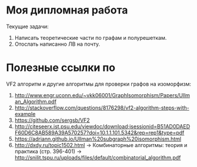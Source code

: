 # Моя дипломная работа

Текущие задачи:

1. Написать теоретические части по графам и полурешеткам.
2. Отослать написанно ЛВ на почту.

# Полезные ссылки по 

VF2 алгоритм и другие алгоритмы для проверки графов на изоморфизм:

1. http://www.engr.uconn.edu/~vkk06001/GraphIsomorphism/Papers/Ullman_Algorithm.pdf
2. http://stackoverflow.com/questions/8176298/vf2-algorithm-steps-with-example
3. https://github.com/sergsb/VF2
4. http://citeseerx.ist.psu.edu/viewdoc/download;jsessionid=B51AD0DAEDF60D6C8AB589A39A570257?doi=10.1.1.101.5342&rep=rep1&type=pdf
5. https://adriann.github.io/Ullman%20subgraph%20isomorphism.html
6. http://dxdy.ru/topic1502.html -> Комбинаторные алгоритмы: теория и практика (стр. 396-401) -> http://snilit.tspu.ru/uploads/files/default/combinatorial_algorithm.pdf
